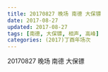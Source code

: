 ```yaml
---
title: 20170827 晚场 南德 大保镖
date: 2017-08-27
updated: 2017-08-27
tags: [南德, 大保镖, 相声, 高峰] 
categories: (2017)丁酉年场次 
---
```

20170827 晚场 南德 大保镖
